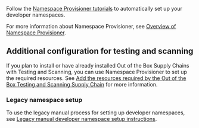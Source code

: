 Follow the [Namespace Provisioner tutorials](/docs-tap/namespace-provisioner/tutorials.hbs.md) to
automatically set up your developer namespaces.

For more information about Namespace Provisioner, see [Overview of Namespace Provisioner](/docs-tap/namespace-provisioner/about.hbs.md).

## <a id="config-test-scan"></a> Additional configuration for testing and scanning

If you plan to install or have already installed Out of the Box Supply Chains with Testing and
Scanning, you can use Namespace Provisioner to set up the required resources. 
See [Add the resources required by the Out of the Box Testing and Scanning Supply Chain](/docs-tap/namespace-provisioner/how-tos.hbs.md#add-test-scan) 
for more information.

### <a id="legacy-setup"></a>Legacy namespace setup

To use the legacy manual process for setting up developer namespaces, 
see [Legacy manual developer namespace setup instructions](/docs-tap/namespace-provisioner/legacy-manual-namespace-setup.hbs.md).
